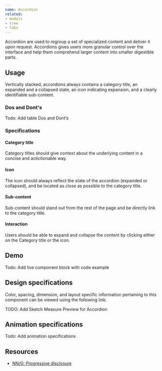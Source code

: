 ```yaml
---
name: Accordion
related:
- modals
- tree
- tabs
---
```


Accordion are used to regroup a set of specialized content and deliver it upon request. Accordions gives users more granular control over the interface and help them comprehend larger content into smaller digestible parts.

## Usage

Vertically stacked, accordions always contains a category title, an expanded and a collapsed state, an icon indicating expansion, and a clearly identifiable sub-content.

### Dos and Dont's

Todo: Add table Dos and Dont’s

### Specifications

#### Category title

Category titles should give context about the underlying content in a concise and actictionable way.

#### Icon

The icon should always reflect the state of the accordion (expanded or collapsed), and be located as close as possible to the category title.

#### Sub-content

Sub-content should stand out from the rest of the page and be directly link to the category title.

#### Interaction

Users should be able to expand and collapse the content by clicking either on the Category title or the icon.

## Demo

Todo: Add live component block with code example

## Design specifications

Color, spacing, dimension, and layout specific information pertaining to this component can be viewed using the following link:

TODO: Add Sketch Measure Preview for Accordion




## Animation specifications

Todo: Add animation specifications

## Resources

* [NN/G: Progressive disclosure](https://www.nngroup.com/articles/progressive-disclosure/)